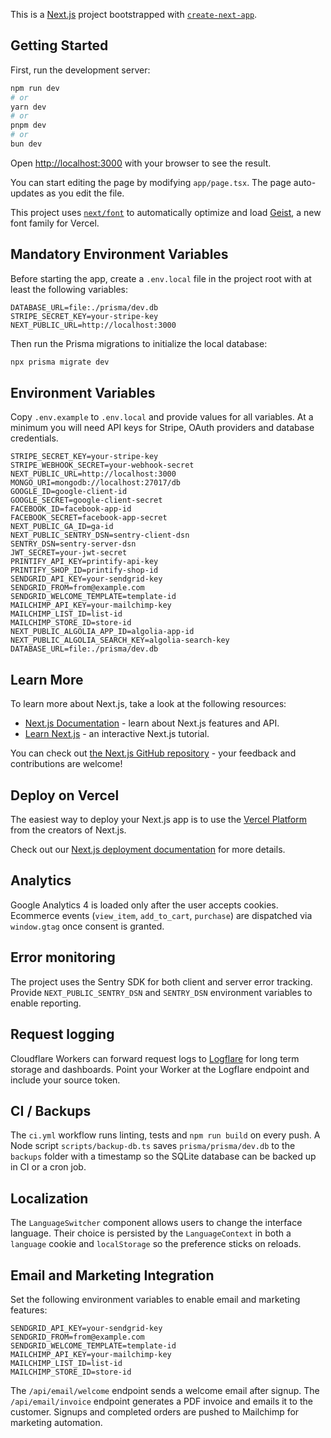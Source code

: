This is a [Next.js](https://nextjs.org) project bootstrapped with [`create-next-app`](https://nextjs.org/docs/app/api-reference/cli/create-next-app).

## Getting Started

First, run the development server:

```bash
npm run dev
# or
yarn dev
# or
pnpm dev
# or
bun dev
```

Open [http://localhost:3000](http://localhost:3000) with your browser to see the result.

You can start editing the page by modifying `app/page.tsx`. The page auto-updates as you edit the file.

This project uses [`next/font`](https://nextjs.org/docs/app/building-your-application/optimizing/fonts) to automatically optimize and load [Geist](https://vercel.com/font), a new font family for Vercel.

## Mandatory Environment Variables

Before starting the app, create a `.env.local` file in the project root with at least the following variables:

```
DATABASE_URL=file:./prisma/dev.db
STRIPE_SECRET_KEY=your-stripe-key
NEXT_PUBLIC_URL=http://localhost:3000
```

Then run the Prisma migrations to initialize the local database:

```bash
npx prisma migrate dev
```

## Environment Variables

Copy `.env.example` to `.env.local` and provide values for all variables. At a minimum you will need API keys for Stripe, OAuth providers and database credentials.

```
STRIPE_SECRET_KEY=your-stripe-key
STRIPE_WEBHOOK_SECRET=your-webhook-secret
NEXT_PUBLIC_URL=http://localhost:3000
MONGO_URI=mongodb://localhost:27017/db
GOOGLE_ID=google-client-id
GOOGLE_SECRET=google-client-secret
FACEBOOK_ID=facebook-app-id
FACEBOOK_SECRET=facebook-app-secret
NEXT_PUBLIC_GA_ID=ga-id
NEXT_PUBLIC_SENTRY_DSN=sentry-client-dsn
SENTRY_DSN=sentry-server-dsn
JWT_SECRET=your-jwt-secret
PRINTIFY_API_KEY=printify-api-key
PRINTIFY_SHOP_ID=printify-shop-id
SENDGRID_API_KEY=your-sendgrid-key
SENDGRID_FROM=from@example.com
SENDGRID_WELCOME_TEMPLATE=template-id
MAILCHIMP_API_KEY=your-mailchimp-key
MAILCHIMP_LIST_ID=list-id
MAILCHIMP_STORE_ID=store-id
NEXT_PUBLIC_ALGOLIA_APP_ID=algolia-app-id
NEXT_PUBLIC_ALGOLIA_SEARCH_KEY=algolia-search-key
DATABASE_URL=file:./prisma/dev.db
```


## Learn More

To learn more about Next.js, take a look at the following resources:

- [Next.js Documentation](https://nextjs.org/docs) - learn about Next.js features and API.
- [Learn Next.js](https://nextjs.org/learn) - an interactive Next.js tutorial.

You can check out [the Next.js GitHub repository](https://github.com/vercel/next.js) - your feedback and contributions are welcome!

## Deploy on Vercel

The easiest way to deploy your Next.js app is to use the [Vercel Platform](https://vercel.com/new?utm_medium=default-template&filter=next.js&utm_source=create-next-app&utm_campaign=create-next-app-readme) from the creators of Next.js.

Check out our [Next.js deployment documentation](https://nextjs.org/docs/app/building-your-application/deploying) for more details.

## Analytics

Google Analytics 4 is loaded only after the user accepts cookies. Ecommerce events (`view_item`, `add_to_cart`, `purchase`) are dispatched via `window.gtag` once consent is granted.

## Error monitoring

The project uses the Sentry SDK for both client and server error tracking. Provide `NEXT_PUBLIC_SENTRY_DSN` and `SENTRY_DSN` environment variables to enable reporting.

## Request logging

Cloudflare Workers can forward request logs to [Logflare](https://logflare.app/) for long term storage and dashboards. Point your Worker at the Logflare endpoint and include your source token.

## CI / Backups

The `ci.yml` workflow runs linting, tests and `npm run build` on every push. A Node script `scripts/backup-db.ts` saves `prisma/prisma/dev.db` to the `backups` folder with a timestamp so the SQLite database can be backed up in CI or a cron job.

## Localization

The `LanguageSwitcher` component allows users to change the interface language. Their choice is persisted by the `LanguageContext` in both a `language` cookie and `localStorage` so the preference sticks on reloads.

## Email and Marketing Integration

Set the following environment variables to enable email and marketing features:

```
SENDGRID_API_KEY=your-sendgrid-key
SENDGRID_FROM=from@example.com
SENDGRID_WELCOME_TEMPLATE=template-id
MAILCHIMP_API_KEY=your-mailchimp-key
MAILCHIMP_LIST_ID=list-id
MAILCHIMP_STORE_ID=store-id
```

The `/api/email/welcome` endpoint sends a welcome email after signup.
The `/api/email/invoice` endpoint generates a PDF invoice and emails it to the customer.
Signups and completed orders are pushed to Mailchimp for marketing automation.
